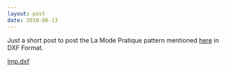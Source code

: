 ```yaml
---
layout: post
date: 2018-06-13
---
```


Just a short post to post the La Mode Pratique pattern mentioned [here](https://jeremyerwin.github.io/blog/2018/06/04/corsage-en-velours-chataigne) in DXF Format.

[lmp.dxf](/images/lmp30.dxf)
